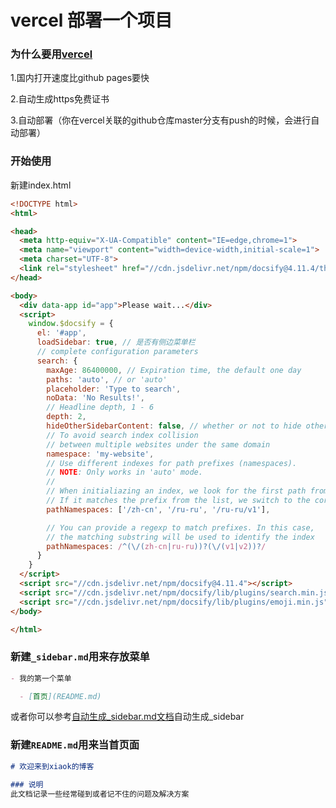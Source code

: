 # vercel 部署一个项目

### 为什么要用[vercel](https://vercel.com)

1.国内打开速度比github pages要快

2.自动生成https免费证书

3.自动部署（你在vercel关联的github仓库master分支有push的时候，会进行自动部署）

### 开始使用
新建index.html
```html
<!DOCTYPE html>
<html>

<head>
  <meta http-equiv="X-UA-Compatible" content="IE=edge,chrome=1">
  <meta name="viewport" content="width=device-width,initial-scale=1">
  <meta charset="UTF-8">
  <link rel="stylesheet" href="//cdn.jsdelivr.net/npm/docsify@4.11.4/themes/vue.css">
</head>

<body>
  <div data-app id="app">Please wait...</div>
  <script>
    window.$docsify = {
      el: '#app',
      loadSidebar: true, // 是否有侧边菜单栏
      // complete configuration parameters
      search: {
        maxAge: 86400000, // Expiration time, the default one day
        paths: 'auto', // or 'auto'
        placeholder: 'Type to search',
        noData: 'No Results!',
        // Headline depth, 1 - 6
        depth: 2,
        hideOtherSidebarContent: false, // whether or not to hide other sidebar content
        // To avoid search index collision
        // between multiple websites under the same domain
        namespace: 'my-website',
        // Use different indexes for path prefixes (namespaces).
        // NOTE: Only works in 'auto' mode.
        //
        // When initialiazing an index, we look for the first path from the sidebar.
        // If it matches the prefix from the list, we switch to the corresponding index.
        pathNamespaces: ['/zh-cn', '/ru-ru', '/ru-ru/v1'],

        // You can provide a regexp to match prefixes. In this case,
        // the matching substring will be used to identify the index
        pathNamespaces: /^(\/(zh-cn|ru-ru))?(\/(v1|v2))?/
      }
    }
  </script>
  <script src="//cdn.jsdelivr.net/npm/docsify@4.11.4"></script>
  <script src="//cdn.jsdelivr.net/npm/docsify/lib/plugins/search.min.js"></script>
  <script src="//cdn.jsdelivr.net/npm/docsify/lib/plugins/emoji.min.js"></script>
</body>

</html>
```

### 新建```_sidebar.md```用来存放菜单
```md
- 我的第一个菜单 

  - [首页](README.md) 
```
或者你可以参考[自动生成_sidebar.md文档](/javascript&typescript/node-gen-doc-sidebar.md)自动生成_sidebar

### 新建```README.md```用来当首页面
```md
# 欢迎来到xiaok的博客

### 说明
此文档记录一些经常碰到或者记不住的问题及解决方案
```